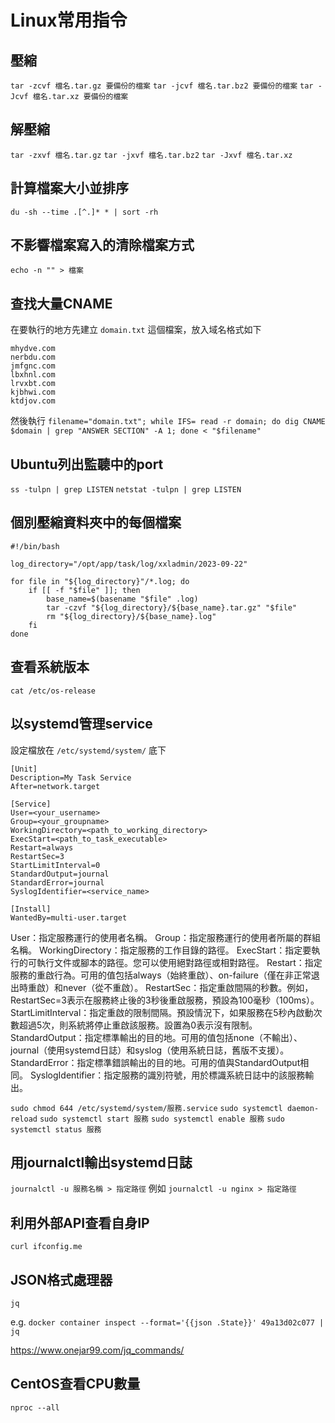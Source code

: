# Linux常用指令

## 壓縮
`tar -zcvf 檔名.tar.gz 要備份的檔案`
`tar -jcvf 檔名.tar.bz2 要備份的檔案`
`tar -Jcvf 檔名.tar.xz 要備份的檔案`

## 解壓縮
`tar -zxvf 檔名.tar.gz`
`tar -jxvf 檔名.tar.bz2`
`tar -Jxvf 檔名.tar.xz`

## 計算檔案大小並排序
`du -sh --time .[^.]* * | sort -rh`

## 不影響檔案寫入的清除檔案方式
`echo -n "" > 檔案`

## 查找大量CNAME
在要執行的地方先建立 `domain.txt` 這個檔案，放入域名格式如下
```
mhydve.com
nerbdu.com
jmfgnc.com
lbxhnl.com
lrvxbt.com
kjbhwi.com
ktdjov.com
```

然後執行
`filename="domain.txt"; while IFS= read -r domain; do dig CNAME $domain | grep "ANSWER SECTION" -A 1; done < "$filename"`

## Ubuntu列出監聽中的port
`ss -tulpn | grep LISTEN`
`netstat -tulpn | grep LISTEN`

## 個別壓縮資料夾中的每個檔案
```
#!/bin/bash

log_directory="/opt/app/task/log/xxladmin/2023-09-22"

for file in "${log_directory}"/*.log; do
    if [[ -f "$file" ]]; then
        base_name=$(basename "$file" .log)
        tar -czvf "${log_directory}/${base_name}.tar.gz" "$file"
        rm "${log_directory}/${base_name}.log"
    fi
done
```

## 查看系統版本
`cat /etc/os-release`

## 以systemd管理service
設定檔放在 `/etc/systemd/system/` 底下
```
[Unit]
Description=My Task Service
After=network.target

[Service]
User=<your_username>
Group=<your_groupname>
WorkingDirectory=<path_to_working_directory>
ExecStart=<path_to_task_executable>
Restart=always
RestartSec=3
StartLimitInterval=0
StandardOutput=journal
StandardError=journal
SyslogIdentifier=<service_name>

[Install]
WantedBy=multi-user.target
```
User：指定服務運行的使用者名稱。
Group：指定服務運行的使用者所屬的群組名稱。
WorkingDirectory：指定服務的工作目錄的路徑。
ExecStart：指定要執行的可執行文件或腳本的路徑。您可以使用絕對路徑或相對路徑。
Restart：指定服務的重啟行為。可用的值包括always（始終重啟）、on-failure（僅在非正常退出時重啟）和never（從不重啟）。
RestartSec：指定重啟間隔的秒數。例如，RestartSec=3表示在服務終止後的3秒後重啟服務，預設為100毫秒（100ms）。
StartLimitInterval：指定重啟的限制間隔。預設情況下，如果服務在5秒內啟動次數超過5次，則系統將停止重啟該服務。設置為0表示沒有限制。
StandardOutput：指定標準輸出的目的地。可用的值包括none（不輸出）、journal（使用systemd日誌）和syslog（使用系統日誌，舊版不支援）。
StandardError：指定標準錯誤輸出的目的地。可用的值與StandardOutput相同。
SyslogIdentifier：指定服務的識別符號，用於標識系統日誌中的該服務輸出。

`sudo chmod 644 /etc/systemd/system/服務.service`
`sudo systemctl daemon-reload`
`sudo systemctl start 服務`
`sudo systemctl enable 服務`
`sudo systemctl status 服務`

## 用journalctl輸出systemd日誌
`journalctl -u 服務名稱 > 指定路徑`
例如
`journalctl -u nginx > 指定路徑`

## 利用外部API查看自身IP
`curl ifconfig.me`

## JSON格式處理器
`jq`

e.g. `docker container inspect --format='{{json .State}}' 49a13d02c077 | jq`

https://www.onejar99.com/jq_commands/

## CentOS查看CPU數量
`nproc --all`